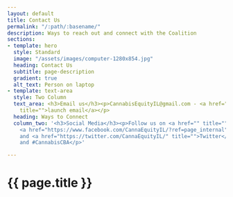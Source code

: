 ```yaml
---
layout: default
title: Contact Us
permalink: "/:path/:basename/"
description: Ways to reach out and connect with the Coalition
sections:
- template: hero
  style: Standard
  image: "/assets/images/computer-1280x854.jpg"
  heading: Contact Us
  subtitle: page-description
  gradient: true
  alt_text: Person on laptop
- template: text-area
  style: Two Column
  text_area: <h3>Email us</h3><p>CannabisEquityIL@gmail.com - <a href="CannabisEquityIL@gmail.com"
    title="">launch email</a></p>
  heading: Ways to Connect
  column_two: '<h3>Social Media</h3><p>Follow us on <a href="" title="">Instagram</a>,
    <a href="https://www.facebook.com/CannaEquityIL/?ref=page_internal" title="">Facebook</a>,
    and <a href="https://twitter.com/CannaEquityIL/" title="">Twitter</a> using #CannabisEquityIL
    and #CannabisCBA</p>'

---
```

<main class="container">
  <h1>{{ page.title }}</h1>
</main>